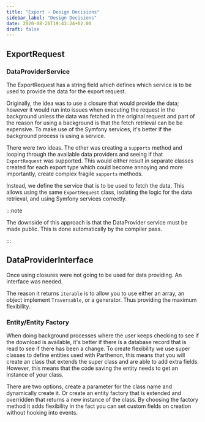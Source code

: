 ```yaml
---
title: "Export - Design Decisions"
sidebar_label: "Design Decisions"
date: 2020-08-26T19:43:24+02:00
draft: false
---
```


## ExportRequest

### DataProviderService

The ExportRequest has a string field which defines which service is to be used to provide the data for the export request.

Originally, the idea was to use a closure that would provide the data; however it would run into issues when executing the request in the background unless the data was fetched in the original request and part of the reason for using a background is that the fetch retrieval can be be expensive. To make use of the Symfony services, it's better if the background process is using a service.

There were two ideas. The other was creating a `supports` method and looping through the available data providers and seeing if that `ExportRequest` was supported. This would either result in separate classes created for each export type which could become annoying and more importantly, create complex fragile `supports` methods.

Instead, we define the service that is to be used to fetch the data. This allows using the same `ExportRequest` class, isolating the logic for the data retrieval, and using Symfony services correctly.

:::note

The downside of this approach is that the DataProvider service must be made public. This is done automatically by the compiler pass.

:::

## DataProviderInterface

Once using closures were not going to be used for data providing. An interface was needed.

The reason it returns `iterable` is to allow you to use either an array, an object implement `Traversable`, or a generator. Thus providing the maximum flexibility.

### Entity/Entity Factory

When doing background processes where the user keeps checking to see if the download is available, it's better if there is a database record that is read to see if there has been a change. To create flexibility we use super classes to define entities used with Parthenon, this means that you will create an class that extends the super class and are able to add extra fields. However, this means that the code saving the entity needs to get an instance of your class.

There are two options, create a parameter for the class name and dynamically create it. Or create an entity factory that is extended and overridden that returns a new instance of the class. By choosing the factory method it adds flexibility in the fact you can set custom fields on creation without hooking into events.
